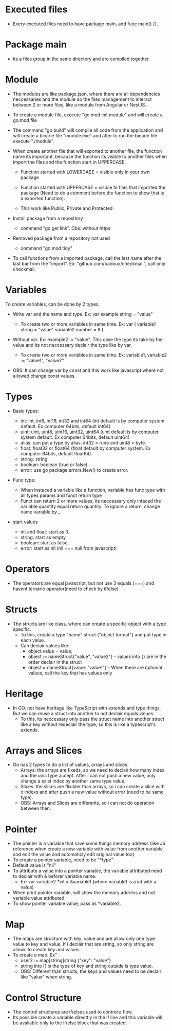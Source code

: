 # Executed files
- Every executed files need to have package main, and func main() {}.

# Package main
- its a files group in the same directory and are compiled together.

# Module
- The modules are like package.json, where there are all dependencies neccessaries and the module do the files management to interact between 2 or more files, like a module from Angular or NestJS.
- To create a module file, execute "go mod init module" and will create a go.mod file
- The command "go build" will compile all code from the application and will create a binarie file "module.exe" and after to run the binarie file execute "./module".
- When create another file that will exported to another file, the function name its important, because the function its visible to another files when import the files and the function start in UPPERCASE.
    - Function started with LOWERCASE = visible only in your own package
    - Function started with UPPERCASE = visible to files that imported the package (Need to do a comment before the function to show that is a exported function).

    - This work like Public, Private and Protected.

- Install package from a reposItory
    - command "go get link". Obs: without https
- Removed package from a repository not used    
    - command "go mod tidy"

- To call functions from a imported package, call the last name after the last bar from the "import". Ex: "github.com/badoux/checkmail", call only checkmail.    

# Variables
To create variables, can be done by 2 types.
- Write var and the name and type. Ex: var example string = "value"
    - To create two or more variables in same time. 
        Ex: var (
            variable1 string = "value"
            variable2 number = 8
        ) 
- Without var. Ex: example2 := "value". This case the type its take by the value and its not neccessary declair the type like by var.
    - To create two or more variables in same time. 
        Ex: variable1, variable2 := "value1", "value2"

- OBS: It can change var by const and this work like javascript where not allowed change const values.

# Types
- Basic types: 
    - int: int, int8, int16, int32 and int64 (int default is by computer system default. Ex computer 64bits, default int64).
    - uint: uint, uint8, uint16, uint32, uint64 (uint default is by computer system default. Ex computer 64bits, default uint64)
    - alias: can put a type by alias. int32 = rune and uint8 = byte.
    - float: float32 or float64 (float default by computer system. Ex computer 64bits, default float64).
    - string: string.
    - boolean: boolean (true or false).
    - error: use go package errors.New() to create error.

- Func type:
    - When instaced a variable like a function, variable has func type with all types params and funct return type
    - Funct can return 2 or more values, its neccessary only intaced the variable quantity equal return quantity. To ignore a return, change name variable by _     

- start values
    - int and float: start as 0.
    - string: start as empty
    - boolean: start as false.
    - error: start as nil (nil === null from javascript)

# Operators
- The operators are equal javascript, but not use 3 equals (===) and havent ternário operator(need to check by if/else)

# Structs
- The structs are like class, where can create a specific object with a type specific.
    - To this, create a type "name" struct {"object format"} and put type in each value.
    - Can declair values like: 
        - object.value = value;
        - object := nameStruct{"value", "value2"} - values into {} are in the order declair in the struct
        - object:= nameStruct{value: "value1"} - When there are optional values, call the key that has values only

# Heritage
- In GO, not have heritage like TypeScript with extends and type things. But we can reuse a struct into another to not declair equals values.
    - To this, its neccessary only pass the struct name into another struct like a key without redeclair the type, so this is like a typescript's extends.

# Arrays and Slices
- Go has 2 types to do a list of values, arrays and slices.
    - Arrays: the arrays are fixeds, so we need to declair how many index and the unic type accept. After i can not push a new value, only change a exist index by another same type value.
    - Slices: the slices are flixibler than arrays, so i can create a slice with x indexs and after push a new value without error (need to be same type).
    - OBS: Arrays and Slices are differents, so i can not do operation between then.    

# Pointer
- The pointer is a variable that save some things memory address (like JS reference when create a new variable with value from another variable and edit the value and automaticly edit original value too)
- To create a pointer variable, need to be "*type"
- Default value is "nil"
- To attribute a value into a pointer variable, the variable attributed need to declair with & beforer variable name.
    - Ex: var variable2 *int = &variable1 (where variable1 is a int with a value)
- When print pointer variable, will show the memory address and not variable value attributed
- To show pointer variable value, pass as *variable2.    

# Map
- The maps are structure with key: value and are allow only one type value to key and value. If i declair that are string, so only string are allows to create key and values.
- To create a map. Ex"
    - user2 := map[string]string {"key": "value"}
    - string into [] is the type of key and string outside is type value.
    - OBS: Different than structs, the keys and values need to be declair like "value" when string.

# Control Structure
- The control structures are if/elses used to control a flow.
- Its possible create a variable directtly in the if line and this variable will be avaliable only to the if/else block that was created.